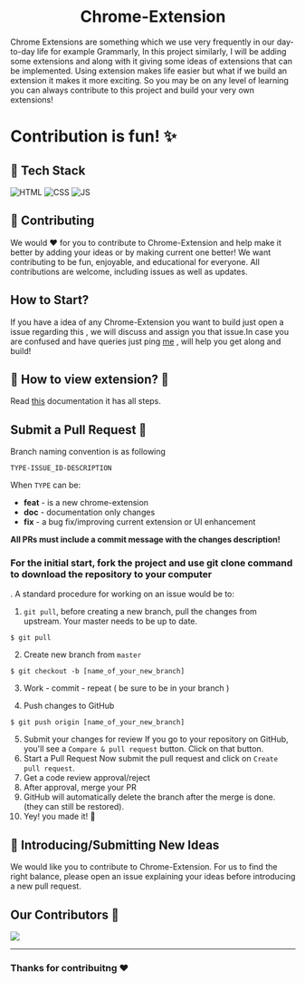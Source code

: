 <h1 align="center">Chrome-Extension</h1>

Chrome Extensions are something which we use very frequently in our day-to-day life for example Grammarly, In this project similarly, I will be adding some extensions and along with it giving some ideas of extensions that can be implemented. Using extension makes life easier but what if we build an extension it makes it more exciting. So you may be on any level of learning you can always contribute to this project and build your very own extensions!

  
# Contribution is fun! ✨

 ## 📌 Tech Stack

![HTML](https://img.shields.io/badge/html5%20-%23E34F26.svg?&style=for-the-badge&logo=html5&logoColor=white)
![CSS](https://img.shields.io/badge/css3%20-%231572B6.svg?&style=for-the-badge&logo=css3&logoColor=white)
![JS](https://img.shields.io/badge/javascript%20-%23323330.svg?&style=for-the-badge&logo=javascript&logoColor=%23F7DF1E)

 ## 📌 Contributing

We would ❤️ for you to contribute to Chrome-Extension and help make it better by adding your ideas or by making current one better! We want contributing to be fun, enjoyable, and educational for everyone. All contributions are welcome, including issues as well as updates.

## How to Start? 

If you have a idea of any Chrome-Extension you want to build just open a issue regarding this , we will discuss and assign you that issue.In case you are confused and have queries just ping [me](https://www.linkedin.com/in/harshita-sharma-bb7992208/) , will help you get along and build!

##  📌 How to view extension? 🤔

Read [this](https://github.com/harshita214/Chrome-Extension/blob/main/readme(ext).md) documentation it has all steps.
  
## Submit a Pull Request 🚀

Branch naming convention is as following

`TYPE-ISSUE_ID-DESCRIPTION`

When `TYPE` can be:

- **feat** - is a new chrome-extension
- **doc** - documentation only changes
- **fix** - a bug fix/improving current extension or UI enhancement

**All PRs must include a commit message with the changes description!**

<b> <h3> For the initial start, fork the project and use git clone command to download the repository to your computer </b> </h3>. A standard procedure for working on an issue would be to:

1. `git pull`, before creating a new branch, pull the changes from upstream. Your master needs to be up to date.

```
$ git pull
```

2. Create new branch from `master`
```
$ git checkout -b [name_of_your_new_branch]
```

3. Work - commit - repeat ( be sure to be in your branch )

4. Push changes to GitHub

```
$ git push origin [name_of_your_new_branch]
```

5. Submit your changes for review
   If you go to your repository on GitHub, you'll see a `Compare & pull request` button. Click on that button.
6. Start a Pull Request
   Now submit the pull request and click on `Create pull request`.
7. Get a code review approval/reject
8. After approval, merge your PR 
9. GitHub will automatically delete the branch after the merge is done. (they can still be restored).
10. Yey! you made it! 🎊
  
 ## 📌 Introducing/Submitting New Ideas

We would like you to contribute to Chrome-Extension.
For us to find the right balance, please open an issue explaining your ideas before introducing a new pull request.

## Our Contributors 💜

<a href="https://github.com/harshita214/Chrome-Extension/graphs/contributors">
  <img src="https://contrib.rocks/image?repo=harshita214/Chrome-Extension" />
</a>

 <hr>
 
 ### Thanks for contribuitng ❤️


